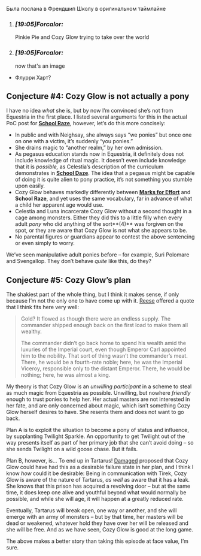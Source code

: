 Была послана в Френдшип Школу в оригинальном таймлайне


1. ### _[_19:05_]_Forcalor_:_ 
    
    Pinkie Pie and Cozy Glow trying to take over the world
    
2. ### _[_19:05_]_Forcalor_:_ 
    
    now that's an image


+ Флурри Харт?

## Conjecture #4: Cozy Glow is not actually a pony

I have no idea _what_ she is, but by now I’m convinced she’s not from Equestria in the first place. I listed several arguments for this in the actual PoC post for [**School Raze**](https://www.fimfiction.net/blog/827357/points-of-canon-s8x25-26-school-raze), however, let’s do this more concisely:

- In public and with Neighsay, she always says “we ponies” but once one on one with a victim, it’s suddenly “you ponies.”
- She drains magic to “another realm,” by her own admission.
- As pegasus education stands now in Equestria, it definitely does not include knowledge of ritual magic. It doesn’t even include knowledge that it is _possible,_ as Celestia’s description of the curriculum demonstrates in [**School Daze**](https://www.fimfiction.net/blog/802539/points-of-canon-s8x01-02-school-daze). The idea that a pegasus might be capable of doing it is quite alien to pony practice, it’s not something you stumble upon easily.
- Cozy Glow behaves markedly differently between [**Marks for Effort**](https://www.fimfiction.net/blog/813756/points-of-canon-s8x12-marks-for-effort) and **School Raze**, and yet uses the same vocabulary, far in advance of what a child her apparent age would use.
- Celestia and Luna incarcerate Cozy Glow without a second thought in a cage among monsters. Either they did this to a little filly when every adult _pony_ who did anything of the sort**(4)** was forgiven on the spot, or they are aware that Cozy Glow is not what she appears to be.
- No parental figures or guardians appear to contest the above sentencing or even simply to worry.

We’ve seen manipulative adult ponies before – for example, Suri Polomare and Svengallop. They don’t behave _quite_ like this, do they?

## Conjecture #5: Cozy Glow’s plan

The shakiest part of the whole thing, but I think it makes sense, if only because I’m not the only one to have come up with it. [Reese](https://www.fimfiction.net/user/29087/Reese) offered a quote that I think fits here very well:

> Gold? It flowed as though there were an endless supply. The commander shipped enough back on the first load to make them all wealthy.
> 
> The commander didn’t go back home to spend his wealth amid the luxuries of the Imperial court, even though Emperor Carl appointed him to the nobility. That sort of thing wasn’t the commander’s meat. There, he would be a fourth-rate noble; here, he was the Imperial Viceroy, responsible only to the distant Emperor. There, he would be nothing; here, he was almost a king.

My theory is that Cozy Glow is an _unwilling participant_ in a scheme to steal as much magic from Equestria as possible. Unwilling, but nowhere _friendly_ enough to trust ponies to help her. Her actual masters are not interested in her fate, and are only concerned about magic, which isn’t something Cozy Glow herself desires to have. She resents them and does not want to go back.

Plan A is to exploit the situation to become a pony of status and influence, by supplanting Twilight Sparkle. An opportunity to get Twilight out of the way presents itself as part of her primary job that she can’t avoid doing – so she sends Twilight on a wild goose chase. But it fails.

Plan B, however, is… To end up in Tartarus! [Damaged](https://www.fimfiction.net/user/216165/Damaged) proposed that Cozy Glow could have had this as a desirable failure state in her plan, and I think I know _how_ could it be desirable: Being in communication with Tirek, Cozy Glow is aware of the nature of Tartarus, _as well_ as aware that it has a leak. She knows that this prison has acquired a revolving door – but at the same time, it does keep one alive and youthful beyond what would normally be possible, and while she will age, it will happen at a greatly reduced rate.

Eventually, Tartarus will break open, one way or another, and she will emerge with an army of monsters – but by that time, her masters will be dead or weakened, whatever hold they have over her will be released and she will be free. And as we have seen, Cozy Glow is good at the long game.

The above makes a better story than taking this episode at face value, I’m sure.